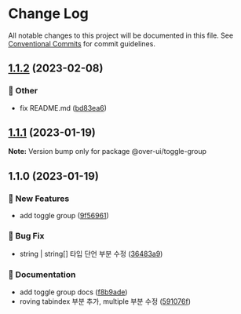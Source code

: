 # Change Log

All notable changes to this project will be documented in this file.
See [Conventional Commits](https://conventionalcommits.org) for commit guidelines.

## [1.1.2](https://github.com/over-ui/unstyled/compare/@over-ui/toggle-group@1.1.1...@over-ui/toggle-group@1.1.2) (2023-02-08)

### :mega: Other

- fix README.md ([bd83ea6](https://github.com/over-ui/unstyled/commit/bd83ea6dfc4d86bc81526afe94d39fdefe7832c7))

## [1.1.1](https://github.com/over-ui/unstyled/compare/@over-ui/toggle-group@1.1.0...@over-ui/toggle-group@1.1.1) (2023-01-19)

**Note:** Version bump only for package @over-ui/toggle-group

## 1.1.0 (2023-01-19)

### :rocket: New Features

- add toggle group ([9f56961](https://github.com/over-ui/unstyled/commit/9f569615e413af488e43120a04506876c57c5b69))

### :bug: Bug Fix

- string | string[] 타입 단언 부분 수정 ([36483a9](https://github.com/over-ui/unstyled/commit/36483a9d30058750868ab6c70125288e64132aed))

### :memo: Documentation

- add toggle group docs ([f8b9ade](https://github.com/over-ui/unstyled/commit/f8b9ade8651519bec93333e6c3ae544909f4389a))
- roving tabindex 부분 추가, multiple 부분 수정 ([591076f](https://github.com/over-ui/unstyled/commit/591076fe8946e8042b78c4241606be669b746d37))
